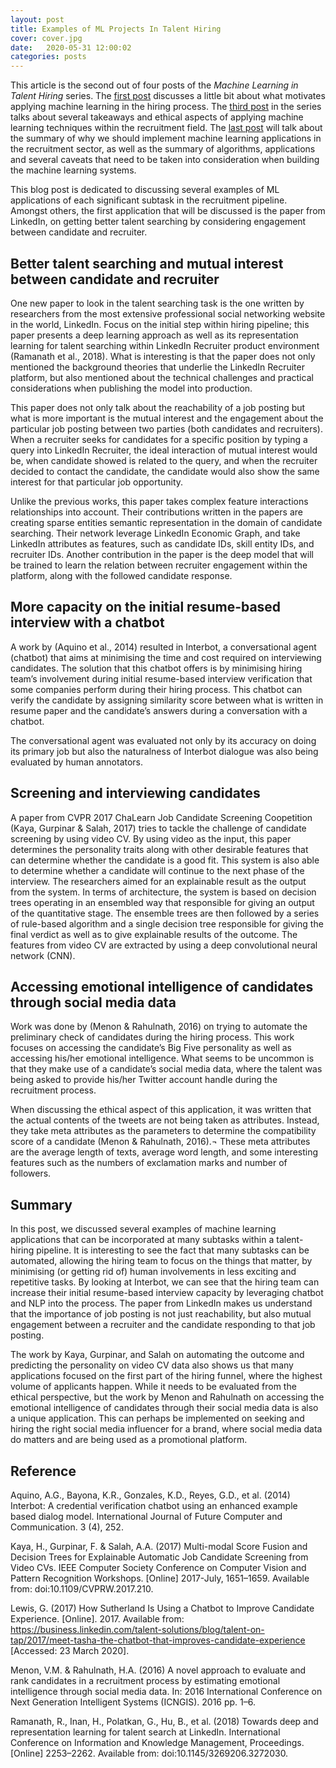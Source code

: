 ```yaml
---
layout: post
title: Examples of ML Projects In Talent Hiring
cover: cover.jpg
date:   2020-05-31 12:00:02
categories: posts
---
```


This article is the second out of four posts of the _Machine Learning in Talent Hiring_ series. The [first post](https://donyeun.github.io/2020/05/31/introduction.html) discusses a little bit about what motivates applying machine learning in the hiring process. The [third post](https://donyeun.github.io/2020/05/31/ethical-aspects-of-machine-learning-applications-in-talent-hiring.html) in the series talks about several takeaways and ethical aspects of applying machine learning techniques within the recruitment field. The [last post](https://donyeun.github.io/2020/05/31/summary.html) will talk about the summary of why we should implement machine learning applications in the recruitment sector, as well as the summary of algorithms, applications and several caveats that need to be taken into consideration when building the machine learning systems.

This blog post is dedicated to discussing several examples of ML applications of each significant subtask in the recruitment pipeline. Amongst others, the first application that will be discussed is the paper from LinkedIn, on getting better talent searching by considering engagement between candidate and recruiter.

## Better talent searching and mutual interest between candidate and recruiter

One new paper to look in the talent searching task is the one written by researchers from the most extensive professional social networking website in the world, LinkedIn. Focus on the initial step within hiring pipeline; this paper presents a deep learning approach as well as its representation learning for talent searching within LinkedIn Recruiter product environment (Ramanath et al., 2018). What is interesting is that the paper does not only mentioned the background theories that underlie the LinkedIn Recruiter platform, but also mentioned about the technical challenges and practical considerations when publishing the model into production. 

This paper does not only talk about the reachability of a job posting but what is more important is the mutual interest and the engagement about the particular job posting between two parties (both candidates and recruiters). When a recruiter seeks for candidates for a specific position by typing a query into LinkedIn Recruiter, the ideal interaction of mutual interest would be, when candidate showed is related to the query, and when the recruiter decided to contact the candidate, the candidate would also show the same interest for that particular job opportunity.

Unlike the previous works, this paper takes complex feature interactions relationships into account. Their contributions written in the papers are creating sparse entities semantic representation in the domain of candidate searching. Their network leverage LinkedIn Economic Graph, and take LinkedIn attributes as features, such as candidate IDs, skill entity IDs, and recruiter IDs. Another contribution in the paper is the deep model that will be trained to learn the relation between recruiter engagement within the platform, along with the followed candidate response.


## More capacity on the initial resume-based interview with a chatbot
A work by (Aquino et al., 2014) resulted in Interbot, a conversational agent (chatbot) that aims at minimising the time and cost required on interviewing candidates. The solution that this chatbot offers is by minimising hiring team’s involvement during initial resume-based interview verification that some companies perform during their hiring process. This chatbot can verify the candidate by assigning similarity score between what is written in resume paper and the candidate’s answers during a conversation with a chatbot.

The conversational agent was evaluated not only by its accuracy on doing its primary job but also the naturalness of Interbot dialogue was also being evaluated by human annotators.

## Screening and interviewing candidates 
A paper from CVPR 2017 ChaLearn Job Candidate Screening Coopetition (Kaya, Gurpinar & Salah, 2017) tries to tackle the challenge of candidate screening by using video CV. By using video as the input, this paper determines the personality traits along with other desirable features that can determine whether the candidate is a good fit. This system is also able to determine whether a candidate will continue to the next phase of the interview. The researchers aimed for an explainable result as the output from the system. 
In terms of architecture,  the system is based on decision trees operating in an ensembled way that responsible for giving an output of the quantitative stage. The ensemble trees are then followed by a series of rule-based algorithm and a single decision tree responsible for giving the final verdict as well as to give explainable results of the outcome. The features from video CV are extracted by using a deep convolutional neural network (CNN).

## Accessing emotional intelligence of candidates through social media data
Work was done by (Menon & Rahulnath, 2016) on trying to automate the preliminary check of candidates during the hiring process. This work focuses on accessing the candidate’s Big Five personality as well as accessing his/her emotional intelligence. What seems to be uncommon is that they make use of a candidate’s social media data, where the talent was being asked to provide his/her Twitter account handle during the recruitment process. 

When discussing the ethical aspect of this application, it was written that the actual contents of the tweets are not being taken as attributes. Instead, they take meta attributes as the parameters to determine the compatibility score of a candidate (Menon & Rahulnath, 2016).¬ These meta attributes are the average length of texts, average word length, and some interesting features such as the numbers of exclamation marks and number of followers.




## Summary
In this post, we discussed several examples of machine learning applications that can be incorporated at many subtasks within a talent-hiring pipeline. It is interesting to see the fact that many subtasks can be automated, allowing the hiring team to focus on the things that matter, by minimising (or getting rid of) human involvements in less exciting and repetitive tasks. By looking at Interbot, we can see that the hiring team can increase their initial resume-based interview capacity by leveraging chatbot and NLP into the process. The paper from LinkedIn makes us understand that the importance of job posting is not just reachability, but also mutual engagement between a recruiter and the candidate responding to that job posting. 

The work by Kaya, Gurpinar, and Salah on automating the outcome and predicting the personality on video CV data also shows us that many applications focused on the first part of the hiring funnel, where the highest volume of applicants happen. While it needs to be evaluated from the ethical perspective, but the work by Menon and Rahulnath on accessing the emotional intelligence of candidates through their social media data is also a unique application. This can perhaps be implemented on seeking and hiring the right social media influencer for a brand, where social media data do matters and are being used as a promotional platform.

## Reference
Aquino, A.G., Bayona, K.R., Gonzales, K.D., Reyes, G.D., et al. (2014) Interbot: A credential verification chatbot using an enhanced example based dialog model. International Journal of Future Computer and Communication. 3 (4), 252.

Kaya, H., Gurpinar, F. & Salah, A.A. (2017) Multi-modal Score Fusion and Decision Trees for Explainable Automatic Job Candidate Screening from Video CVs. IEEE Computer Society Conference on Computer Vision and Pattern Recognition Workshops. [Online] 2017-July, 1651–1659. Available from: doi:10.1109/CVPRW.2017.210.

Lewis, G. (2017) How Sutherland Is Using a Chatbot to Improve Candidate Experience. [Online]. 2017. Available from: https://business.linkedin.com/talent-solutions/blog/talent-on-tap/2017/meet-tasha-the-chatbot-that-improves-candidate-experience [Accessed: 23 March 2020].

Menon, V.M. & Rahulnath, H.A. (2016) A novel approach to evaluate and rank candidates in a recruitment process by estimating emotional intelligence through social media data. In: 2016 International Conference on Next Generation Intelligent Systems (ICNGIS). 2016 pp. 1–6.

Ramanath, R., Inan, H., Polatkan, G., Hu, B., et al. (2018) Towards deep and representation learning for talent search at LinkedIn. International Conference on Information and Knowledge Management, Proceedings. [Online] 2253–2262. Available from: doi:10.1145/3269206.3272030.

